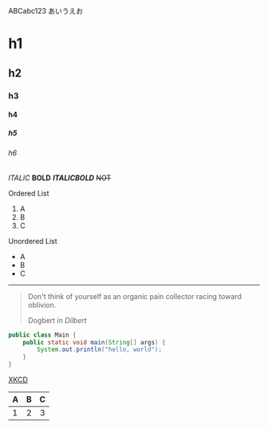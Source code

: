 ABCabc123
あいうえお

# h1
## h2
### h3
#### h4
##### h5
###### h6

*ITALIC* **BOLD** ***ITALICBOLD*** ~~NOT~~

Ordered List

1. A
2. B
3. C

Unordered List

* A
* B
* C

---------------

> Don't think of yourself as an organic pain collector racing toward oblivion. 
> <footer>Dogbert in <cite>Dilbert</cite></footer>

```java
public class Main {
    public static void main(String[] args) {
        System.out.println("hello, world");
    }
}
```

[XKCD](http://xkcd.com)  

| A  | B  | C  |
|:---|---:|:--:|
| 1  | 2  | 3  |
